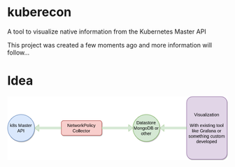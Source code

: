 # kuberecon
A tool to visualize native information from the Kubernetes Master API

This project was created a few moments ago and more information will follow...

# Idea
![A Sample Graph for the idea visualization ](https://github.com/dmlabs/kube-defcon/blob/master/kube-defcon.png)
